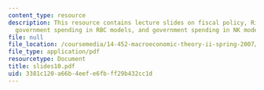 ```yaml
---
content_type: resource
description: This resource contains lecture slides on fiscal policy, Ricardian equivalence,
  government spending in RBC models, and government spending in NK models.
file: null
file_location: /coursemedia/14-452-macroeconomic-theory-ii-spring-2007/3381c120a66b4eefe6fbff29b432cc1d_slides10.pdf
file_type: application/pdf
resourcetype: Document
title: slides10.pdf
uid: 3381c120-a66b-4eef-e6fb-ff29b432cc1d
---
```

